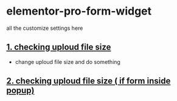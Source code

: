 # elementor-pro-form-widget
all the customize settings here

## [ 1. checking uploud file size ](./form-main.js )
- change uploud file size and do something

## [ 2. checking uploud file size ( if form inside popup) ](./popup-form-main.js )
